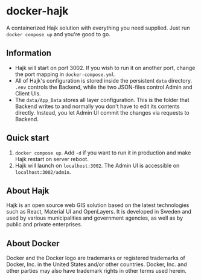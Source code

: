 # docker-hajk
A containerized Hajk solution with everything you need supplied. Just run `docker compose up` and you're good to go.

## Information
- Hajk will start on port 3002. If you wish to run it on another port, change the port mapping in `docker-compose.yml`. 
- All of Hajk's configuration is stored inside the persistent `data` directory. `.env` controls the Backend, while the two JSON-files control Admin and Client UIs. 
- The `data/App_Data` stores all layer configuration. This is the folder that Backend writes to and normally you don't have to edit its contents directly. Instead, you let Admin UI commit the changes via requests to Backend. 

## Quick start
1. `docker compose up`. Add `-d` if you want to run it in production and make Hajk restart on server reboot.
1. Hajk will launch on `localhost:3002`. The Admin UI is accessible on `localhost:3002/admin`. 

## About Hajk
Hajk is an open source web GIS solution based on the latest technologies such as React, Material UI and OpenLayers. It is developed in Sweden and used by various municipalities and government agencies, as well as by public and private enterprises.

## About Docker
Docker and the Docker logo are trademarks or registered trademarks of Docker, Inc. in the United States and/or other countries. Docker, Inc. and other parties may also have trademark rights in other terms used herein.
